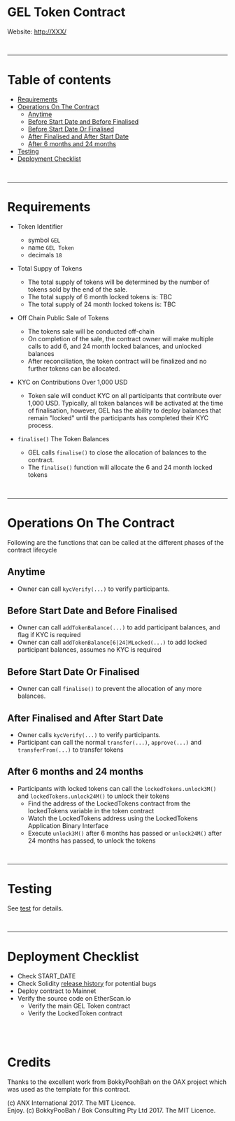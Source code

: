 # GEL Token Contract

Website: [http://XXX/](http://XXX/)

<br />

<hr />

# Table of contents

* [Requirements](#requirements)
* [Operations On The Contract](#operations-on-the-contract)
  * [Anytime](#anytime)
  * [Before Start Date and Before Finalised](#before-start-date-and-before-finalised)
  * [Before Start Date Or Finalised](#before-start-date-or-finalised)
  * [After Finalised and After Start Date](#after-finalised-and-after-start-date)
  * [After 6 months and 24 months](#after-6-months-and-24-months)
* [Testing](#testing)
* [Deployment Checklist](#deployment-checklist)

<br />

<hr />

# Requirements

* Token Identifier
  * symbol `GEL`
  * name `GEL Token`
  * decimals `18`

* Total Suppy of Tokens
  * The total supply of tokens will be determined by the number of tokens sold by the end of the sale.
  * The total supply of 6 month locked tokens is: TBC
  * The total supply of 24 month locked tokens is: TBC

* Off Chain Public Sale of Tokens
  * The tokens sale will be conducted off-chain
  * On completion of the sale, the contract owner will make multiple calls to add 6, and 24 month locked balances, and unlocked balances
  * After reconciliation, the token contract will be finalized and no further tokens can be allocated.

*  KYC on Contributions Over 1,000 USD
    * Token sale will conduct KYC on all participants that contribute over 1,000 USD. Typically, all token balances will be activated at the time of finalisation, however, GEL has the ability to deploy balances that remain "locked" until the participants has completed their KYC process.

* `finalise()` The Token Balances
  * GEL calls `finalise()` to close the allocation of balances to the contract. 
  * The `finalise()` function will allocate the 6 and 24 month locked tokens
  
<br />

<hr />

# Operations On The Contract

Following are the functions that can be called at the different phases of the contract lifecycle

## Anytime

* Owner can call `kycVerify(...)` to verify participants.

## Before Start Date and Before Finalised

* Owner can call `addTokenBalance(...)` to add participant balances, and flag if KYC is required
* Owner can call `addTokenBalance[6|24]MLocked(...)` to add locked participant balances, assumes no KYC is required

## Before Start Date Or Finalised

* Owner can call `finalise()` to prevent the allocation of any more balances.

## After Finalised and After Start Date

* Owner calls `kycVerify(...)` to verify participants.
* Participant can call the normal `transfer(...)`, `approve(...)` and `transferFrom(...)` to transfer tokens

## After 6 months and 24 months

* Participants with locked tokens can call the `lockedTokens.unlock3M()` and `lockedTokens.unlock24M()` to unlock their tokens
  * Find the address of the LockedTokens contract from the lockedTokens variable in the token contract
  * Watch the LockedTokens address using the LockedTokens Application Binary Interface
  * Execute `unlock3M()` after 6 months has passed or `unlock24M()` after 24 months has passed, to unlock the tokens

<br />

<hr />

# Testing

See [test](test) for details.

<br />

<hr />

# Deployment Checklist

* Check START_DATE
* Check Solidity [release history](https://github.com/ethereum/solidity/releases) for potential bugs 
* Deploy contract to Mainnet
* Verify the source code on EtherScan.io
  * Verify the main GEL Token contract
  * Verify the LockedToken contract

<br />

<br />

# Credits

Thanks to the excellent work from BokkyPoohBah on the OAX project which was used as the template for this contract.

(c) ANX International 2017. The MIT Licence.
<br />
Enjoy. (c) BokkyPooBah / Bok Consulting Pty Ltd 2017. The MIT Licence.


